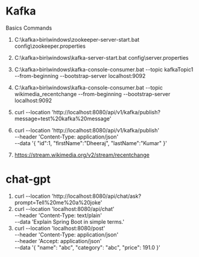 # Kafka
Basics Commands
  1. C:\kafka>bin\windows\zookeeper-server-start.bat config\zookeeper.properties
  2. C:\kafka>bin\windows\kafka-server-start.bat config\server.properties
  3. C:\kafka>bin\windows\kafka-console-consumer.bat --topic kafkaTopic1 --from-beginning --bootstrap-server localhost:9092
  4. C:\kafka>bin\windows\kafka-console-consumer.bat --topic wikimedia_recentchange --from-beginning --bootstrap-server localhost:9092
  5. curl --location 'http://localhost:8080/api/v1/kafka/publish?message=test%20kafka%20message'
  6. curl --location 'http://localhost:8080/api/v1/kafka/publish' \
    --header 'Content-Type: application/json' \
    --data '{
        "id":1,
        "firstName":"Dheeraj",
        "lastName":"Kumar"
    }'
  
  7. https://stream.wikimedia.org/v2/stream/recentchange

# chat-gpt
1. curl --location 'http://localhost:8080/api/chat/ask?prompt=Tell%20me%20a%20joke'
2. curl --location 'localhost:8080/api/chat' \
--header 'Content-Type: text/plain' \
--data 'Explain Spring Boot in simple terms.'
3. curl --location 'localhost:8080/post' \
--header 'Content-Type: application/json' \
--header 'Accept: application/json' \
--data '{
    "name": "abc",
    "category": "abc",
    "price": 191.0
}'
